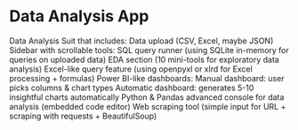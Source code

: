 # Data Analysis App
Data Analysis Suit that includes:  Data upload (CSV, Excel, maybe JSON)  Sidebar with scrollable tools:  SQL query runner (using SQLite in-memory for queries on uploaded data)  EDA section (10 mini-tools for exploratory data analysis)  Excel-like query feature (using openpyxl or xlrd for Excel processing + formulas)  Power BI-like dashboards:  Manual dashboard: user picks columns & chart types  Automatic dashboard: generates 5-10 insightful charts automatically  Python & Pandas advanced console for data analysis (embedded code editor)  Web scraping tool (simple input for URL + scraping with requests + BeautifulSoup)
